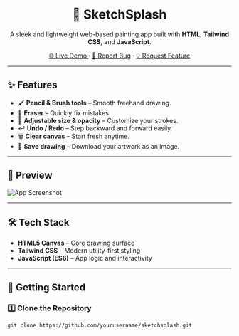 <h1 align="center">🎨 SketchSplash</h1>
<p align="center">
  A sleek and lightweight web-based painting app built with <b>HTML</b>, <b>Tailwind CSS</b>, and <b>JavaScript</b>.
</p>

<p align="center">
  <a href="https://6898cfa03f756d0867713fde--sketchsplash.netlify.app/" target="_blank">
    🌐 Live Demo
  </a>
  ·
  <a href="https://github.com/yourusername/sketchsplash/issues">🐞 Report Bug</a>
  ·
  <a href="https://github.com/yourusername/sketchsplash/pulls">💡 Request Feature</a>
</p>

---

## ✨ Features

- 🖌 **Pencil & Brush tools** – Smooth freehand drawing.
- 🧽 **Eraser** – Quickly fix mistakes.
- 📏 **Adjustable size & opacity** – Customize your strokes.
- ↩️ **Undo / Redo** – Step backward and forward easily.
- 🗑 **Clear canvas** – Start fresh anytime.
- 💾 **Save drawing** – Download your artwork as an image.

---

## 📸 Preview

![App Screenshot](https://via.placeholder.com/800x400?text=Add+Your+Screenshot+Here)

---

## 🛠 Tech Stack

- **HTML5 Canvas** – Core drawing surface
- **Tailwind CSS** – Modern utility-first styling
- **JavaScript (ES6)** – App logic and interactivity

---

## 🚀 Getting Started

### 1️⃣ Clone the Repository
```bash
git clone https://github.com/yourusername/sketchsplash.git

 
 
